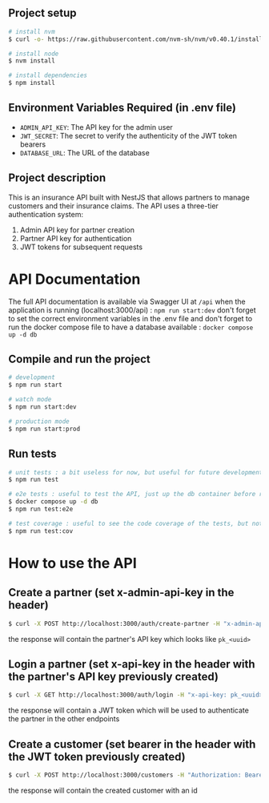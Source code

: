 ## Project setup

```bash
# install nvm
$ curl -o- https://raw.githubusercontent.com/nvm-sh/nvm/v0.40.1/install.sh | bash

# install node
$ nvm install

# install dependencies
$ npm install
```

## Environment Variables Required (in .env file)

- `ADMIN_API_KEY`: The API key for the admin user
- `JWT_SECRET`: The secret to verify the authenticity of the JWT token bearers
- `DATABASE_URL`: The URL of the database

## Project description

This is an insurance API built with NestJS that allows partners to manage customers and their insurance claims. The API uses a three-tier authentication system:
1. Admin API key for partner creation
2. Partner API key for authentication
3. JWT tokens for subsequent requests

# API Documentation

The full API documentation is available via Swagger UI at `/api` when the application is running (localhost:3000/api) : `npm run start:dev`
don't forget to set the correct environment variables in the .env file
and don't forget to run the docker compose file to have a database available : `docker compose up -d db`

## Compile and run the project

```bash
# development
$ npm run start

# watch mode
$ npm run start:dev

# production mode
$ npm run start:prod
```

## Run tests

```bash
# unit tests : a bit useless for now, but useful for future development (I didn't have time to implement them)
$ npm run test

# e2e tests : useful to test the API, just up the db container before running the tests with docker compose up -d db
$ docker compose up -d db
$ npm run test:e2e

# test coverage : useful to see the code coverage of the tests, but not very useful for now (I didn't have time to implement enough unit tests)
$ npm run test:cov
```

# How to use the API

## Create a partner (set x-admin-api-key in the header)

```bash
$ curl -X POST http://localhost:3000/auth/create-partner -H "x-admin-api-key: my_admin_api_key" -H "Content-Type: application/json" -d '{"name": "A Partner"}'
```

the response will contain the partner's API key which looks like `pk_<uuid>`

## Login a partner (set x-api-key in the header with the partner's API key previously created)

```bash
$ curl -X GET http://localhost:3000/auth/login -H "x-api-key: pk_<uuid>"
```

the response will contain a JWT token which will be used to authenticate the partner in the other endpoints

## Create a customer (set bearer in the header with the JWT token previously created)

```bash
$ curl -X POST http://localhost:3000/customers -H "Authorization: Bearer <jwt-token>" -H "Content-Type: application/json" -d '{"name": "test", "email": "test@test.com"}'
```

the response will contain the created customer with an id